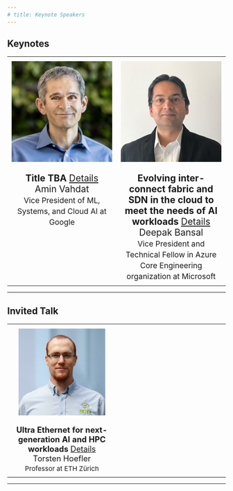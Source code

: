 ```yaml
---
# title: Keynote Speakers
---
```


## Keynotes


<table style="width: 100%; border-collapse: collapse; border: none;">
  <tbody>
    <tr style="vertical-align: top; text-align: center; font-size: 1.5em;">
      <td style="width: 50%; padding: 10px; border: none; vertical-align: top;">
        <img src="/assets/img/amin_photo.jpg" style="width: 250px; height: auto; display: block; margin-left: auto; margin-right: auto;" alt="Amin Vahdat Photo"> <br>
        <strong>Title TBA</strong> <a href="keynotes-amin.html">Details</a> <br>
        Amin Vahdat <br>
        <small>Vice President of ML, Systems, and Cloud AI at Google</small>
      </td>
      <td style="width: 50%; padding: 10px; border: none; vertical-align: top;">
        <img src="/assets/img/speaker-deepak-size250.jpeg" style="width: 250px; height: auto; display: block; margin-left: auto; margin-right: auto;" alt="Deepak Bansal Photo"> <br>
        <strong>Evolving inter-connect fabric and SDN in the cloud to meet the needs of AI workloads</strong> <a href="keynotes-deepak.html">Details</a> <br>
        Deepak Bansal <br>
        <small>Vice President and Technical Fellow in Azure Core Engineering organization at Microsoft</small>
      </td>
    </tr>
  </tbody>
</table>

-------------------------

## Invited Talk


<table style="width: 100%; border-collapse: collapse; border: none;">
  <tbody>
    <tr style="vertical-align: top; text-align: center;  font-size: 1.3em;">
      <td style="width: 50%; padding: 10px; border: none;">
        <img src="/assets/img/hoefler_dinfk.jpg" style="width: 200px; height: auto; display: block; margin-left: auto; margin-right: auto;" alt="Amin Vahdat Photo"> <br>
        <strong>Ultra Ethernet for next-generation AI and HPC workloads</strong> <a href="keynotes-torsten.html">Details</a> <br>
        Torsten Hoefler <br>
        <small>Professor at ETH Zürich</small>
      </td>
      <td style="width: 50%; padding: 10px; border: none;">
        &nbsp; </td>
      <!-- <td style="width: 33%; padding: 10px; border: none;">
        &nbsp; </td> -->
    </tr>
  </tbody>
</table>

------------------------


